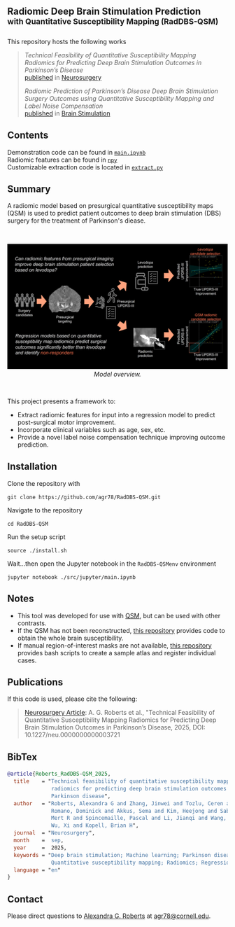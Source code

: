 ## Radiomic Deep Brain Stimulation Prediction<br><sup>with Quantitative Susceptibility Mapping (RadDBS-QSM)</sup>
This repository hosts the following works
>_Technical Feasibility of Quantitative Susceptibility Mapping Radiomics for Predicting
Deep Brain Stimulation Outcomes in Parkinson’s Disease_<br>
>[published](https://pubmed.ncbi.nlm.nih.gov/40965145/)  in [Neurosurgery](https://journals.lww.com/neurosurgery/pages/default.aspx) 
>
>_Radiomic Prediction of Parkinson’s Disease Deep Brain Stimulation Surgery Outcomes using Quantitative Susceptibility Mapping and Label Noise Compensation_<br> 
>[published](https://www.brainstimjrnl.com/article/S1935-861X(25)00166-4/fulltext) in [Brain Stimulation](https://www.brainstimjrnl.com/)


## Contents
Demonstration code can be found in [`main.ipynb`](https://github.com/agr78/RadDBS-QSM/blob/main/src/jupyter/main.ipynb) <br/>
Radiomic features can be found in [`npy`](https://github.com/agr78/RadDBS-QSM/tree/main/data/npy/rp) <br/>
Customizable extraction code is located in [`extract.py`](https://github.com/agr78/RadDBS-QSM/blob/main/src/jupyter/extract.py) <br/>


## Summary
A radiomic model based on presurgical quantitative susceptibility maps (QSM) is used to predict patient outcomes to deep brain stimulation (DBS) surgery for the treatment of Parkinson's diease.

<br/>

<p align="center">
   <img src="./data/jpg/wf.jpg"/></br>
   <i>Model overview.</i>
</p>

<br/>

This project presents a framework to: <br/>
* Extract radiomic features for input into a regression model to predict post-surgical motor improvement. <br/>
* Incorporate clinical variables such as age, sex, etc.
* Provide a novel label noise compensation technique improving outcome prediction. <br/>


## Installation
Clone the repository with
```
git clone https://github.com/agr78/RadDBS-QSM.git
```
Navigate to the repository
```
cd RadDBS-QSM
```
Run the setup script
```
source ./install.sh
```
Wait...then open the Jupyter notebook in the `RadDBS-QSMenv` environment
```
jupyter notebook ./src/jupyter/main.ipynb
```

## Notes
* This tool was developed for use with [QSM](https://mriquestions.com/quantitative-susceptibility.html), but can be used with other contrasts.
* If the QSM has not been reconstructed, [this repository](https://github.com/agr78/mSMV?tab=readme-ov-file#summary) provides code to obtain the whole brain susceptibility.
* If manual region-of-interest masks are not available, [this repository](https://github.com/agr78/mSMV/blob/atlas/README.md) provides bash scripts to create a sample atlas and register individual cases.



## Publications
If this code is used, please cite the following:
> [Neurosurgery Article](https://doi.org/10.1227/neu.0000000000003721): A. G. Roberts et al., "Technical Feasibility of Quantitative Susceptibility Mapping Radiomics for Predicting Deep Brain Stimulation Outcomes in Parkinson’s Disease, 2025, DOI: 10.1227/neu.0000000000003721
> 

## BibTex

```bibtex
@article{Roberts_RadDBS-QSM_2025,
  title    = "Technical feasibility of quantitative susceptibility mapping
              radiomics for predicting deep brain stimulation outcomes in
              Parkinson disease",
  author   = "Roberts, Alexandra G and Zhang, Jinwei and Tozlu, Ceren and
              Romano, Dominick and Akkus, Sema and Kim, Heejong and Sabuncu,
              Mert R and Spincemaille, Pascal and Li, Jianqi and Wang, Yi and
              Wu, Xi and Kopell, Brian H",
  journal  = "Neurosurgery",
  month    =  sep,
  year     =  2025,
  keywords = "Deep brain stimulation; Machine learning; Parkinson disease;
              Quantitative susceptibility mapping; Radiomics; Regression",
  language = "en"
}
```

## Contact
Please direct questions to [Alexandra G. Roberts](https://github.com/agr78) at agr78@cornell.edu.
